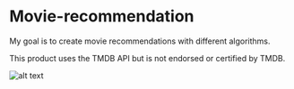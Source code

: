 # Movie-recommendation

My goal is to create movie recommendations with different algorithms.

This product uses the TMDB API but is not endorsed or certified by TMDB.

![alt text](https://www.themoviedb.org/assets/2/v4/logos/v2/blue_long_2-9665a76b1ae401a510ec1e0ca40ddcb3b0cfe45f1d51b77a308fea0845885648.svg)
